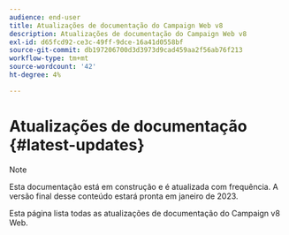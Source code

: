 ```yaml
---
audience: end-user
title: Atualizações de documentação do Campaign Web v8
description: Atualizações de documentação do Campaign Web v8
exl-id: d65fcd92-ce3c-49ff-9dce-16a41d0558bf
source-git-commit: db197206700d3d3973d9cad459aa2f56ab76f213
workflow-type: tm+mt
source-wordcount: '42'
ht-degree: 4%

---
```


# Atualizações de documentação {#latest-updates}

>[!NOTE]
>
>Esta documentação está em construção e é atualizada com frequência. A versão final desse conteúdo estará pronta em janeiro de 2023.

Esta página lista todas as atualizações de documentação do Campaign v8 Web.
